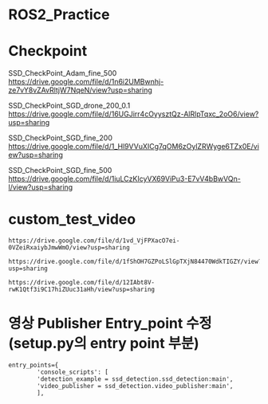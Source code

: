 # ROS2_Practice

# Checkpoint

SSD_CheckPoint_Adam_fine_500
https://drive.google.com/file/d/1n6i2UMBwnhj-ze7vY8vZAvRltjW7NqeN/view?usp=sharing

SSD_CheckPoint_SGD_drone_200_0.1
https://drive.google.com/file/d/16UGJirr4cOyysztQz-AlRlpTqxc_2oO6/view?usp=sharing

SSD_CheckPoint_SGD_fine_200
https://drive.google.com/file/d/1_Hl9VVuXICg7qOM6zOylZRWyge6TZx0E/view?usp=sharing

SSD_CheckPoint_SGD_fine_500
https://drive.google.com/file/d/1iuLCzKIcyVX69ViPu3-E7vV4bBwVQn-l/view?usp=sharing

# custom_test_video
```
https://drive.google.com/file/d/1vd_VjFPXacO7ei-0VZeiRxaiybJmwWmO/view?usp=sharing
```
```
https://drive.google.com/file/d/1fShOH7GZPoLSlGpTXjN84470WdkTIGZY/view?usp=sharing
```
```
https://drive.google.com/file/d/12IAbt8V-rwK1Qtf3i9C17hiZUuc31aHh/view?usp=sharing
```

# 영상 Publisher Entry_point 수정(setup.py의 entry point 부분)
```
entry_points={
        'console_scripts': [
        'detection_example = ssd_detection.ssd_detection:main',
        'video_publisher = ssd_detection.video_publisher:main',
        ],
```

